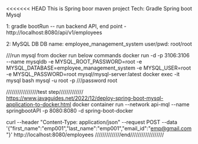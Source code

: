 <<<<<<< HEAD
This is Spring boor maven project
Tech:
    Gradle
    Spring boot
    Mysql

1:  gradle bootRun               -- run backend API,
                                     end point - http://localhost:8080/api/v1/employees

2: MySQL DB
        DB name: employee_management_system
        user/pwd: root/root

///run mysql from docker run below commands
docker run -d -p 3106:3106 --name mysqldb -e MYSQL_ROOT_PASSWORD=root -e MYSQL_DATABASE=employee_management_system -e MYSQL_USER=root -e MYSQL_PASSWORD=root mysql/mysql-server:latest
docker exec -it mysql bash
mysql -u root -p
///password root

/////////////////test step/////////////
https://www.javaguides.net/2022/12/deploy-spring-boot-mysql-application-to-docker.html
docker container run --network api-mql --name springbootAPI -p 8080:8080 -d spring-boot-docker

curl --header "Content-Type: application/json"   --request POST   --data '{"first_name":"emp001","last_name":"emp001","email_id":"emp@gmail.com"}'   http://localhost:8080/employees
//////////////end//////////////////

